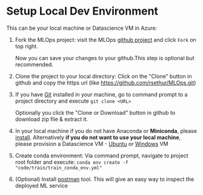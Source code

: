 # Setup  Local Dev Environment
 This can be your local machine or Datascience VM in Azure:

1. Fork the MLOps project: visit the MLOps [github project](https://github.com/rsethur/MLOps) and click `Fork` on top right.

    Now you can save your changes to your github.This step is optional but recommended. 

2. Clone the project to your local directory: Click on the "Clone" button in github and copy the https url (like https://github.com/rsethur/MLOps.git)

3. If you have [Git](https://git-scm.com/downloads) installed in your machine, go to command prompt to a project directory and execute
`git clone <URL>`

    Optionally you click the "Clone or Download" button in github to download zip file & extract it.
    
4. In your local machine if you do not have Anaconda or __Miniconda__, please [install](https://docs.conda.io/en/latest/miniconda.html). Alternatively __if you do not want to use your local machine__, please provision a Datascience VM - [Ubuntu](https://docs.microsoft.com/en-us/azure/machine-learning/data-science-virtual-machine/dsvm-ubuntu-intro) or [Windows](https://docs.microsoft.com/en-us/azure/machine-learning/data-science-virtual-machine/provision-vm) VM

5. Create conda environment: Via command prompt, navigate to project root folder and execute:
`conda env create -f "code/train/train_conda_env.yml"`

6. (Optional) Install [postman](https://www.getpostman.com/downloads/) tool. This will give an easy way to inspect the deployed ML service